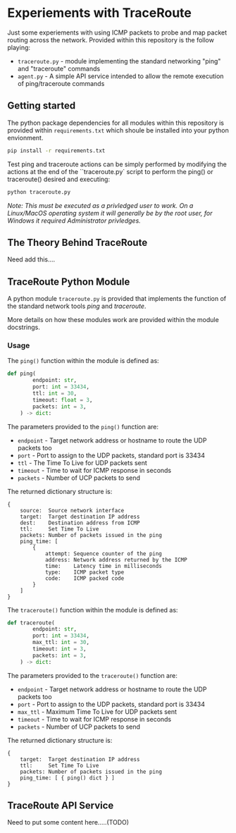 # Experiements with TraceRoute

Just some experiements with using ICMP packets to probe and map packet routing across the network. Provided within this repository is the follow playing:

* `traceroute.py` - module implementing the standard networking "ping" and "traceroute" commands
* `agent.py` - A simple API service intended to allow the remote execution of ping/traceroute commands

## Getting started
The python package dependencies for all modules within this repository is provided within `requirements.txt` which shoule be installed into your python envionment.

```bash
pip install -r requirements.txt
```

Test ping and traceroute actions can be simply performed by modifying the actions at the end of the ``traceroute.py` script to perform the ping() or traceroute() desired and executing:

```bash
python traceroute.py
```

_Note: This must be executed as a privledged user to work. On a Linux/MacOS operating system it will generally be by the root user, for Windows it required Administrator privledges._

## The Theory Behind TraceRoute
Need add this....

## TraceRoute Python Module

A python module `traceroute.py` is provided that implements the function of the standard network tools _ping_ and _traceroute_.

More details on how these modules work are provided within the module docstrings.

### Usage
The `ping()` function within the module is defined as:

```python
def ping(
        endpoint: str,
        port: int = 33434,
        ttl: int = 30,
        timeout: float = 3,
        packets: int = 3,       
    ) -> dict:
```

The parameters provided to the `ping()` function are:
* `endpoint` - Target network address or hostname to route the UDP packets too
* `port` - Port to assign to the UDP packets, standard port is 33434
* `ttl` - The Time To Live for UDP packets sent
* `timeout` - Time to wait for ICMP response in seconds
* `packets` - Number of UCP packets to send

The returned dictionary structure is:

```
{
    source:  Source network interface
    target:  Target destination IP address
    dest:    Destination address from ICMP
    ttl:     Set Time To Live
    packets: Number of packets issued in the ping
    ping_time: [
        {
            attempt: Sequence counter of the ping
            address: Network address returned by the ICMP
            time:    Latency time in milliseconds
            type:    ICMP packet type
            code:    ICMP packed code
        }
    ]
}
```

The `traceroute()` function within the module is defined as:

```python
def traceroute(
        endpoint: str,
        port: int = 33434,
        max_ttl: int = 30,
        timeout: int = 3,
        packets: int = 3,  
    ) -> dict:
```

The parameters provided to the `traceroute()` function are:
* `endpoint` - Target network address or hostname to route the UDP packets too
* `port` - Port to assign to the UDP packets, standard port is 33434
* `max_ttl` - Maximum Time To Live for UDP packets sent
* `timeout` - Time to wait for ICMP response in seconds
* `packets` - Number of UCP packets to send

The returned dictionary structure is:

```
{
    target:  Target destination IP address
    ttl:     Set Time To Live
    packets: Number of packets issued in the ping
    ping_time: [ { ping() dict } ]
}
```

## TraceRoute API Service
Need to put some content here.....(TODO)
